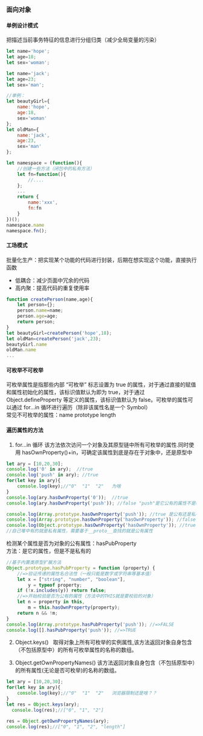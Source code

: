 ### 面向对象
#### 单例设计模式
把描述当前事务特征的信息进行分组归类（减少全局变量的污染）
```javascript
let name='hope';
let age=18;
let sex='woman';

let name='jack';
let age=23;
let sex='man';

//单例：
let beautyGirl={
    name:'hope',
    age:18,
    sex='woman'
};
let oldMan={
    name:'jack',
    age:23,
    sex='man'
};
```
```javascript
let namespace = (function(){
    //创建一些方法（闭包中的私有方法）
    let fn=function(){
      	//....  
    };
    ...
    return {
        name:'xxx',
        fn:fn
    }
})();
namespace.name
namespace.fn();
```
#### 工场模式
批量化生产：把实现某个功能的代码进行封装，后期在想实现这个功能，直接执行函数
- 低耦合：减少页面中冗余的代码
- 高内聚：提高代码的重复使用率
```javascript
function createPerson(name,age){
    let person={};
    person.name=name;
    person.age=age;
    return person;
}
let beautyGirl=createPerson('hope',18);
let oldMan=createPerson('jack',23);
beautyGirl.name
oldMan.name
...
```
#### 可枚举不可枚举
可枚举属性是指那些内部 “可枚举” 标志设置为 true 的属性，对于通过直接的赋值和属性初始化的属性，该标识值默认为即为 true，对于通过 Object.defineProperty 等定义的属性，该标识值默认为 false。可枚举的属性可以通过 for...in 循环进行遍历（除非该属性名是一个 Symbol）  
常见不可枚举的属性：name prototype length 

#### 遍历属性的方法
1. for...in 循环
该方法依次访问一个对象及其原型链中所有可枚举的属性.同时使用 hasOwnProperty()+in，可确定该属性到底是存在于对象中，还是原型中
```javascript
let ary = [10,20,30];
console.log('0' in ary);  //true
console.log('push' in ary); //true
for(let key in ary){
    console.log(key);//"0"  "1"  "2"   为啥
}
console.log(ary.hasOwnProperty('0'));  //true
console.log(ary.hasOwnProperty('push')); //false "push"是它公有的属性不是私有的

console.log(Array.prototype.hasOwnProperty('push')); //true 是公有还是私有属性，需要看相对谁来说的
console.log(Array.prototype.hasOwnProperty('hasOwnProperty')); //false
console.log(Object.prototype.hasOwnProperty('hasOwnProperty')); //true   
//自己堆中有的就是私有属性，需要基于__proto__查找的就是公有属性
```
检测某个属性是否为对象的公有属性：hasPubProperty  
方法：是它的属性，但是不是私有的
```javascript
//基于内置类原型扩展方法
Object.prototype.hasPubProperty = function (property) {
	//=>验证传递的属性名合法性（一般只能是数字或字符串等基本值）
	let x = ["string", "number", "boolean"],
		y = typeof property;
	if (!x.includes(y)) return false;
	//=>开始校验是否为公有的属性（方法中的THIS就是要校验的对象）
	let n = property in this,
		m = this.hasOwnProperty(property);
	return n && !m;
}
console.log(Array.prototype.hasPubProperty('push')); //=>FALSE
console.log([].hasPubProperty('push')); //=>TRUE
```

2. Object.keys()  
取得对象上所有可枚举的实例属性,该方法返回对象自身包含（不包括原型中）的所有可枚举属性的名称的数组。

3. Object.getOwnPropertyNames()
该方法返回对象自身包含（不包括原型中）的所有属性(无论是否可枚举)的名称的数组。
```javascript
let ary = [10,20,30];
for(let key in ary){
    console.log(key);//"0"  "1"  "2"   浏览器限制还是啥？？
}
let res = Object.keys(ary);
  console.log(res);//["0", "1", "2"]

res = Object.getOwnPropertyNames(ary);
console.log(res);//["0", "1", "2", "length"]
```